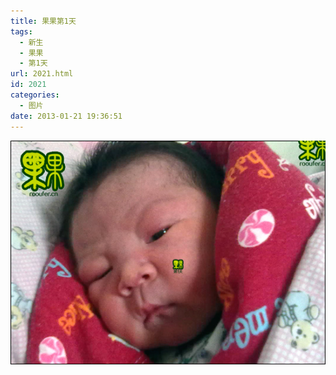 ```yaml
---
title: 果果第1天
tags:
  - 新生
  - 果果
  - 第1天
url: 2021.html
id: 2021
categories:
  - 图片
date: 2013-01-21 19:36:51
---
```


[![](/images/uploads/2013/01/果果第1天.jpg "果果第1天")](/images/uploads/2013/01/果果第1天.jpg)